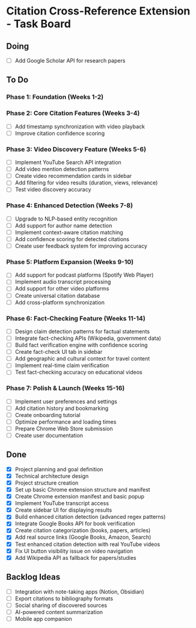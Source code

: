 # Citation Cross-Reference Extension - Task Board

## Doing
- [ ] Add Google Scholar API for research papers

## To Do

### Phase 1: Foundation (Weeks 1-2)

### Phase 2: Core Citation Features (Weeks 3-4)
- [ ] Add timestamp synchronization with video playback
- [ ] Improve citation confidence scoring

### Phase 3: Video Discovery Feature (Weeks 5-6)
- [ ] Implement YouTube Search API integration
- [ ] Add video mention detection patterns
- [ ] Create video recommendation cards in sidebar
- [ ] Add filtering for video results (duration, views, relevance)
- [ ] Test video discovery accuracy

### Phase 4: Enhanced Detection (Weeks 7-8)
- [ ] Upgrade to NLP-based entity recognition
- [ ] Add support for author name detection
- [ ] Implement context-aware citation matching
- [ ] Add confidence scoring for detected citations
- [ ] Create user feedback system for improving accuracy

### Phase 5: Platform Expansion (Weeks 9-10)
- [ ] Add support for podcast platforms (Spotify Web Player)
- [ ] Implement audio transcript processing
- [ ] Add support for other video platforms
- [ ] Create universal citation database
- [ ] Add cross-platform synchronization

### Phase 6: Fact-Checking Feature (Weeks 11-14)
- [ ] Design claim detection patterns for factual statements
- [ ] Integrate fact-checking APIs (Wikipedia, government data)
- [ ] Build fact verification engine with confidence scoring
- [ ] Create fact-check UI tab in sidebar
- [ ] Add geographic and cultural context for travel content
- [ ] Implement real-time claim verification
- [ ] Test fact-checking accuracy on educational videos

### Phase 7: Polish & Launch (Weeks 15-16)
- [ ] Implement user preferences and settings
- [ ] Add citation history and bookmarking
- [ ] Create onboarding tutorial
- [ ] Optimize performance and loading times
- [ ] Prepare Chrome Web Store submission
- [ ] Create user documentation

## Done
- [x] Project planning and goal definition
- [x] Technical architecture design
- [x] Project structure creation
- [x] Set up basic Chrome extension structure and manifest
- [x] Create Chrome extension manifest and basic popup
- [x] Implement YouTube transcript access
- [x] Create sidebar UI for displaying results
- [x] Build enhanced citation detection (advanced regex patterns)
- [x] Integrate Google Books API for book verification
- [x] Create citation categorization (books, papers, articles)
- [x] Add real source links (Google Books, Amazon, Search)
- [x] Test enhanced citation detection with real YouTube videos
- [x] Fix UI button visibility issue on video navigation
- [x] Add Wikipedia API as fallback for papers/studies

## Backlog Ideas
- [ ] Integration with note-taking apps (Notion, Obsidian)
- [ ] Export citations to bibliography formats
- [ ] Social sharing of discovered sources
- [ ] AI-powered content summarization
- [ ] Mobile app companion 